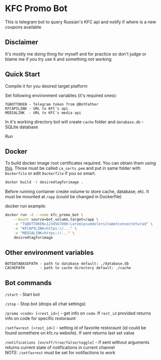 
# KFC Promo Bot

This is telegram bot to query Russian's KFC api and notify if where is a new coupons available

## Disclaimer 

It's mostly me doing thing for myself and for practice so don't judge or blame me if you try use it and something not working

## Quick Start

Compile it for you desired target platform

Set following environment variables (it's required ones):

```
TGBOTTOKEN - Telegram token from @BotFather
KFCAPILINK - URL to KFC's api
MEDIALINK  - URL to KFC's media api
```

In it's working directory bot will create `cache` folder and `database.db` - SQLite database

Run

## Docker

To build docker image root certificates required. You can obtain them using [this](https://github.com/agl/extract-nss-root-certs). Those must be called `ca_certs.pem` and put in same folder with `Dockerfile` or edit `Dockerfile` if you so smart.

```bash
docker build -t desiredtagforimage .
```

Before running container create volume to store cache, database, etc. It must be mounted at `/app` (could be changed in Dockerfile)

docker run example:

```bash
docker run -d --name kfc_promo_bot \
    --mount source=bot_volume,target=/app \
    -e "TGBOTTOKEN=1234567890:Loremipsumdolorsitametconsecteturad" \
    -e "KFCAPILINK=https://..." \
    -e "MEDIALINK=https://..." \
    desiredtagforimage
```

## Other environment variables

```
BOTDATABASEPATH - path to database default: ./database.db
CACHEPATH       - path to cache directory default: ./cache
```

## Bot commands

`/start` - Start bot

`/stop` - Stop bot (drops all chat settings)

`/promo <code> [<rest_id>]` - get info on `code`. If `rest_id` provided returns info on code for specific restoraunt

`/setfavrest [<rest_id>]` - setting id of favorite restoraunt (id could be found somethere on kfc.ru website). If sent returns last set value

`/notifications [on/off/true/false/toggle]` - if sent without arguments returns current state of notifications in current channel\
NOTE: `/setfavrest` must be set for notifactions to work

